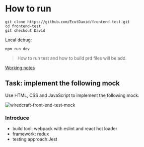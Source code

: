 # How to run    
```
git clone https://github.com/EcutDavid/frontend-test.git    
cd frontend-test   
git checkout David  
```  

Local debug:  
```
npm run dev
```
> How to run test and how to build prd files will be add.    

[Working notes](https://github.com/EcutDavid/frontend-test/blob/David/WORKING.md)

## Task: implement the following mock

Use HTML, CSS and JavaScript to implement the following mock.

![wiredcraft-front-end-test-mock](https://cldup.com/QNw9nUVmcN-2000x2000.png)

### Introduce

* build tool: webpack with eslint and react hot loader   
* framework: redux    
* testing approach:Jest

